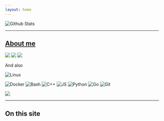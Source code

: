 ```yaml
---
layout: home
---
```


![Github Stats](https://github-readme-stats.vercel.app/api?username=sytranvn&show_icons=true&title_color=000&icon_color=000&text_color=000)

***
## [About me](/about)
![](https://img.shields.io/static/v1?label=Color&message=green&color=lightgreen)
![](https://img.shields.io/static/v1?label=Language&color=yellow&logo=javascript&message=Javascript)
![](https://img.shields.io/static/v1?label=Instrument&color=d8588c&message=Flute+🎶)

And also

![Linux](https://img.shields.io/static/v1?style=square&color=0F0F0F&logoColor=FFFFCC&logo=linux&label=&message=Linux)
<!-- ![AWS](https://img.shields.io/static/v1?style=square&color=0F0F0F&logoColor=FFFFCC&logo=amazon-aws&label=&message=AWS) -->
![Docker](https://img.shields.io/static/v1?style=square&color=0F0F0F&logoColor=FFFFCC&logo=docker&label=&message=Docker)
![Bash](https://img.shields.io/static/v1?style=square&color=0F0F0F&logoColor=FFFFCC&logo=gnu-bash&label=&message=Bash)
![C++](https://img.shields.io/static/v1?style=square&color=0F0F0F&logoColor=FFFFCC&logo=c&label=&message=C%2FC%2B%2B)
![JS](https://img.shields.io/static/v1?style=square&color=0F0F0F&logoColor=FFFFCC&logo=javascript&label=&message=Javascript)
![Python](https://img.shields.io/static/v1?style=square&color=0F0F0F&logoColor=FFFFCC&logo=python&label=&message=Python)
![Go](https://img.shields.io/static/v1?style=square&color=0F0F0F&logoColor=FFFFCC&logo=go&label=&message=Go)
![Git](https://img.shields.io/static/v1?style=square&color=0F0F0F&logoColor=FFFFCC&logo=git&label=&message=Git)


[![](https://img.shields.io/static/v1?label=If+you+want+to+learn+more&message=About+me&color=white)](/about)

***
## On this site
